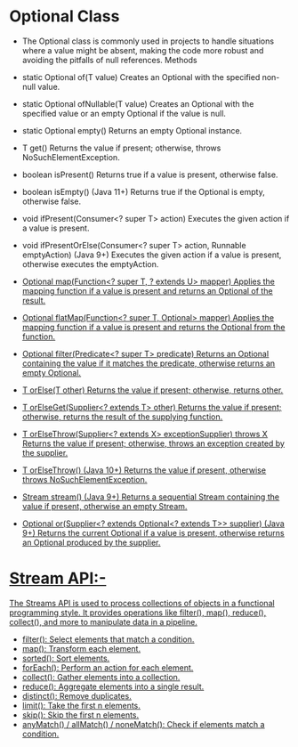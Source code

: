 # Optional Class 
- The Optional class is commonly used in projects to handle situations where a value might be absent, making the code more robust and avoiding the pitfalls of null references.
Methods 
- static <T> Optional<T> of(T value)
Creates an Optional with the specified non-null value.

- static <T> Optional<T> ofNullable(T value)
Creates an Optional with the specified value or an empty Optional if the value is null.

- static <T> Optional<T> empty()
Returns an empty Optional instance.

- T get()
Returns the value if present; otherwise, throws NoSuchElementException.

- boolean isPresent()
Returns true if a value is present, otherwise false.

- boolean isEmpty() (Java 11+)
Returns true if the Optional is empty, otherwise false.

- void ifPresent(Consumer<? super T> action)
Executes the given action if a value is present.

- void ifPresentOrElse(Consumer<? super T> action, Runnable emptyAction) (Java 9+)
Executes the given action if a value is present, otherwise executes the emptyAction.

- <U> Optional<U> map(Function<? super T, ? extends U> mapper)
Applies the mapping function if a value is present and returns an Optional of the result.

- <U> Optional<U> flatMap(Function<? super T, Optional<U>> mapper)
Applies the mapping function if a value is present and returns the Optional from the function.

- Optional<T> filter(Predicate<? super T> predicate)
Returns an Optional containing the value if it matches the predicate, otherwise returns an empty Optional.

- T orElse(T other)
Returns the value if present; otherwise, returns other.

- T orElseGet(Supplier<? extends T> other)
Returns the value if present; otherwise, returns the result of the supplying function.

- <X extends Throwable> T orElseThrow(Supplier<? extends X> exceptionSupplier) throws X
Returns the value if present; otherwise, throws an exception created by the supplier.

- T orElseThrow() (Java 10+)
Returns the value if present, otherwise throws NoSuchElementException.

- Stream<T> stream() (Java 9+)
Returns a sequential Stream containing the value if present, otherwise an empty Stream.

- Optional<T> or(Supplier<? extends Optional<? extends T>> supplier) (Java 9+)
Returns the current Optional if a value is present, otherwise returns an Optional produced by the supplier.

# Stream API:- 
The Streams API is used to process collections of objects in a functional programming style. It provides operations like filter(), map(), reduce(), collect(), and more to manipulate data in a pipeline.
- filter(): Select elements that match a condition.
- map(): Transform each element.
- sorted(): Sort elements.
- forEach(): Perform an action for each element.
- collect(): Gather elements into a collection.
- reduce(): Aggregate elements into a single result.
- distinct(): Remove duplicates.
- limit(): Take the first n elements.
- skip(): Skip the first n elements.
- anyMatch() / allMatch() / noneMatch(): Check if elements match a condition.
